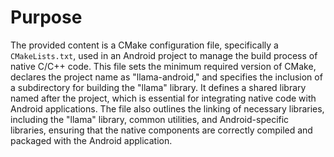 # Purpose
The provided content is a CMake configuration file, specifically a `CMakeLists.txt`, used in an Android project to manage the build process of native C/C++ code. This file sets the minimum required version of CMake, declares the project name as "llama-android," and specifies the inclusion of a subdirectory for building the "llama" library. It defines a shared library named after the project, which is essential for integrating native code with Android applications. The file also outlines the linking of necessary libraries, including the "llama" library, common utilities, and Android-specific libraries, ensuring that the native components are correctly compiled and packaged with the Android application.
